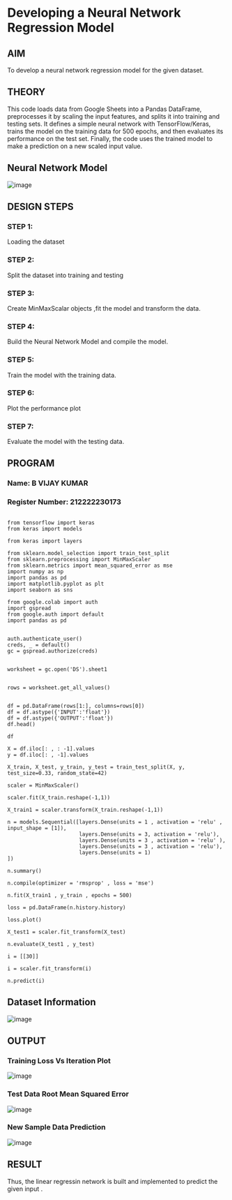 # Developing a Neural Network Regression Model

## AIM

To develop a neural network regression model for the given dataset.

## THEORY

This code loads data from Google Sheets into a Pandas DataFrame, preprocesses it by scaling the input features, and splits it into training and testing sets. It defines a simple neural network with TensorFlow/Keras, trains the model on the training data for 500 epochs, and then evaluates its performance on the test set. Finally, the code uses the trained model to make a prediction on a new scaled input value.

## Neural Network Model

![image](https://github.com/user-attachments/assets/d872f728-033e-4db6-9c7e-e2e74f2e578b)

## DESIGN STEPS

### STEP 1:

Loading the dataset

### STEP 2:

Split the dataset into training and testing

### STEP 3:

Create MinMaxScalar objects ,fit the model and transform the data.

### STEP 4:

Build the Neural Network Model and compile the model.

### STEP 5:

Train the model with the training data.

### STEP 6:

Plot the performance plot

### STEP 7:

Evaluate the model with the testing data.

## PROGRAM
### Name: B VIJAY KUMAR
### Register Number: 212222230173

```

from tensorflow import keras
from keras import models

from keras import layers

from sklearn.model_selection import train_test_split
from sklearn.preprocessing import MinMaxScaler
from sklearn.metrics import mean_squared_error as mse
import numpy as np
import pandas as pd
import matplotlib.pyplot as plt
import seaborn as sns

from google.colab import auth
import gspread
from google.auth import default
import pandas as pd


auth.authenticate_user()
creds, _ = default()
gc = gspread.authorize(creds)


worksheet = gc.open('DS').sheet1


rows = worksheet.get_all_values()


df = pd.DataFrame(rows[1:], columns=rows[0])
df = df.astype({'INPUT':'float'})
df = df.astype({'OUTPUT':'float'})
df.head()

df

X = df.iloc[: , : -1].values
y = df.iloc[: , -1].values

X_train, X_test, y_train, y_test = train_test_split(X, y, test_size=0.33, random_state=42)

scaler = MinMaxScaler()

scaler.fit(X_train.reshape(-1,1))

X_train1 = scaler.transform(X_train.reshape(-1,1))

n = models.Sequential([layers.Dense(units = 1 , activation = 'relu' , input_shape = [1]),
                       layers.Dense(units = 3, activation = 'relu'),
                       layers.Dense(units = 3 , activation = 'relu' ),
                       layers.Dense(units = 3 , activation = 'relu'),
                       layers.Dense(units = 1)
])

n.summary()

n.compile(optimizer = 'rmsprop' , loss = 'mse')

n.fit(X_train1 , y_train , epochs = 500)

loss = pd.DataFrame(n.history.history)

loss.plot()

X_test1 = scaler.fit_transform(X_test)

n.evaluate(X_test1 , y_test)

i = [[30]]

i = scaler.fit_transform(i)

n.predict(i)

```
## Dataset Information

![image](https://github.com/user-attachments/assets/bb2128c6-cda9-421b-98ef-620eca6f80bc)


## OUTPUT

### Training Loss Vs Iteration Plot

![image](https://github.com/user-attachments/assets/ff2e907e-8b0b-45d3-b969-f5ee18fd9282)


### Test Data Root Mean Squared Error

![image](https://github.com/user-attachments/assets/19236cec-4ec6-4d57-b272-a39908850eb6)

### New Sample Data Prediction

![image](https://github.com/user-attachments/assets/b76c7fe0-2b85-4176-8f39-4df9aaf43113)


## RESULT

Thus, the linear regressin network is built and implemented to predict the given input .
